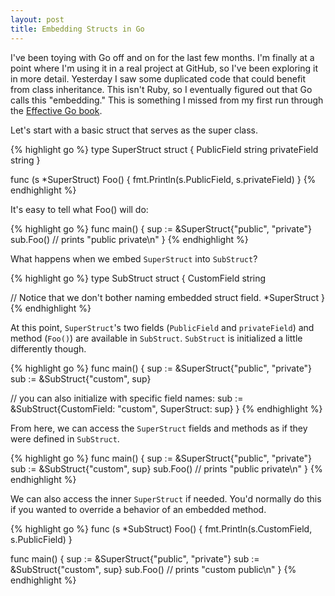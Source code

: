 ```yaml
---
layout: post
title: Embedding Structs in Go
---
```


I've been toying with Go off and on for the last few months.  I'm finally at a
point where I'm using it in a real project at GitHub, so I've been exploring it
in more detail.  Yesterday I saw some duplicated code that could benefit from
class inheritance.  This isn't Ruby, so I eventually figured out that Go calls
this "embedding."  This is something I missed from my first run through the
[Effective Go book][effective].

[effective]: http://golang.org/doc/effective_go.html

Let's start with a basic struct that serves as the super class.

{% highlight go %}
type SuperStruct struct {
  PublicField string
  privateField string
}

func (s *SuperStruct) Foo() {
  fmt.Println(s.PublicField, s.privateField)
}
{% endhighlight %}

It's easy to tell what Foo() will do:

{% highlight go %}
func main() {
  sup := &SuperStruct{"public", "private"}
  sub.Foo()
  // prints "public private\n"
}
{% endhighlight %}

What happens when we embed `SuperStruct` into `SubStruct`?

{% highlight go %}
type SubStruct struct {
  CustomField string
  
  // Notice that we don't bother naming embedded struct field.
  *SuperStruct
}
{% endhighlight %}

At this point, `SuperStruct`'s two fields (`PublicField` and `privateField`) and
method (`Foo()`) are available in `SubStruct`.  `SubStruct` is initialized a
little differently though.

{% highlight go %}
func main() {
  sup := &SuperStruct{"public", "private"}
  sub := &SubStruct{"custom", sup}
  
  // you can also initialize with specific field names:
  sub := &SubStruct{CustomField: "custom", SuperStruct: sup}
}
{% endhighlight %}

From here, we can access the `SuperStruct` fields and methods as if they were
defined in `SubStruct`.

{% highlight go %}
func main() {
  sup := &SuperStruct{"public", "private"}
  sub := &SubStruct{"custom", sup}
  sub.Foo()
  // prints "public private\n"
}
{% endhighlight %}

We can also access the inner `SuperStruct` if needed.  You'd normally do this
if you wanted to override a behavior of an embedded method.

{% highlight go %}
func (s *SubStruct) Foo() {
  fmt.Println(s.CustomField, s.PublicField)
}

func main() {
  sup := &SuperStruct{"public", "private"}
  sub := &SubStruct{"custom", sup}
  sub.Foo()
  // prints "custom public\n"
}
{% endhighlight %}
